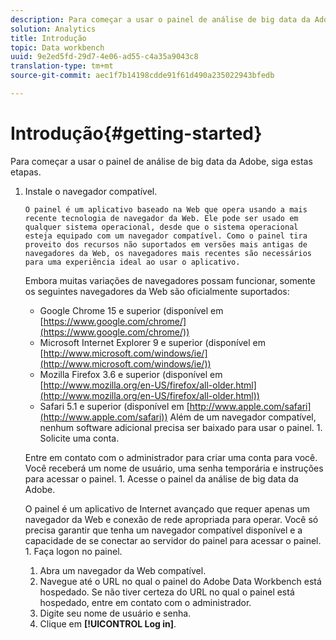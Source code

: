 ```yaml
---
description: Para começar a usar o painel de análise de big data da Adobe, siga estas etapas.
solution: Analytics
title: Introdução
topic: Data workbench
uuid: 9e2ed5fd-29d7-4e06-ad55-c4a35a9043c8
translation-type: tm+mt
source-git-commit: aec1f7b14198cdde91f61d490a235022943bfedb

---
```



# Introdução{#getting-started}

Para começar a usar o painel de análise de big data da Adobe, siga estas etapas.

1. Instale o navegador compatível.

       O painel é um aplicativo baseado na Web que opera usando a mais recente tecnologia de navegador da Web. Ele pode ser usado em qualquer sistema operacional, desde que o sistema operacional esteja equipado com um navegador compatível. Como o painel tira proveito dos recursos não suportados em versões mais antigas de navegadores da Web, os navegadores mais recentes são necessários para uma experiência ideal ao usar o aplicativo.
       
     Embora muitas variações de navegadores possam funcionar, somente os seguintes navegadores da Web são oficialmente suportados:
   
   * Google Chrome 15 e superior (disponível em [https://www.google.com/chrome/](https://www.google.com/chrome/))
   * Microsoft Internet Explorer 9 e superior (disponível em [http://www.microsoft.com/windows/ie/](http://www.microsoft.com/windows/ie/))
   * Mozilla Firefox 3.6 e superior (disponível em [http://www.mozilla.org/en-US/firefox/all-older.html](http://www.mozilla.org/en-US/firefox/all-older.html))
   * Safari 5.1 e superior (disponível em [http://www.apple.com/safari](http://www.apple.com/safari))
   Além de um navegador compatível, nenhum software adicional precisa ser baixado para usar o painel. 1. Solicite uma conta.

   Entre em contato com o administrador para criar uma conta para você. Você receberá um nome de usuário, uma senha temporária e instruções para acessar o painel. 1. Acesse o painel da análise de big data da Adobe.

   O painel é um aplicativo de Internet avançado que requer apenas um navegador da Web e conexão de rede apropriada para operar. Você só precisa garantir que tenha um navegador compatível disponível e a capacidade de se conectar ao servidor do painel para acessar o painel. 1. Faça logon no painel.
   1. Abra um navegador da Web compatível.
   1. Navegue até o URL no qual o painel do Adobe Data Workbench está hospedado. Se não tiver certeza do URL no qual o painel está hospedado, entre em contato com o administrador.
   1. Digite seu nome de usuário e senha.
   1. Clique em **[!UICONTROL Log in]**.
